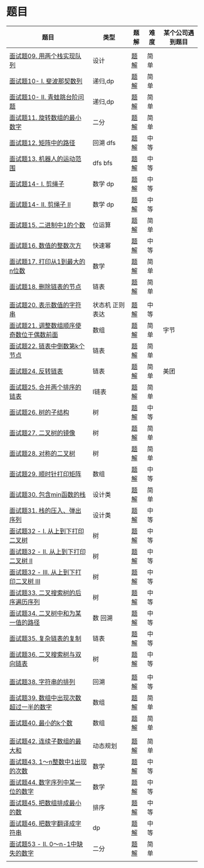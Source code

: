 # 题目

| 题目                                                         | 类型            | 题解                         | 难度 | 某个公司遇到题目 |
| ------------------------------------------------------------ | --------------- | ---------------------------- | ---- | ---------------- |
|                                                              |                 |                              |      |                  |
| [面试题09. 用两个栈实现队列](https://leetcode-cn.com/problems/yong-liang-ge-zhan-shi-xian-dui-lie-lcof/) | 设计            | [题解](./剑指offer/09.md)    | 简单 |                  |
| [面试题10- I. 斐波那契数列](https://leetcode-cn.com/problems/fei-bo-na-qi-shu-lie-lcof/) | 递归,dp         | [题解](./剑指offer/10(1).md) | 简单 |                  |
| [面试题10- II. 青蛙跳台阶问题](https://leetcode-cn.com/problems/qing-wa-tiao-tai-jie-wen-ti-lcof/) | 递归,dp         | [题解](./剑指offer/10(2).md) | 简单 |                  |
| [面试题11. 旋转数组的最小数字](https://leetcode-cn.com/problems/xuan-zhuan-shu-zu-de-zui-xiao-shu-zi-lcof/) | 二分            | [题解](./剑指offer/11.md)    | 简单 |                  |
| [面试题12. 矩阵中的路径](https://leetcode-cn.com/problems/ju-zhen-zhong-de-lu-jing-lcof/) | 回溯 dfs        | [题解](./剑指offer/12.md)    | 中等 |                  |
| [面试题13. 机器人的运动范围](https://leetcode-cn.com/problems/ji-qi-ren-de-yun-dong-fan-wei-lcof/) | dfs bfs         | [题解](./剑指offer/13.md)    | 中等 |                  |
| [面试题14- I. 剪绳子](https://leetcode-cn.com/problems/jian-sheng-zi-lcof/) | 数学 dp         | [题解](./剑指offer/14(1).md) | 中等 |                  |
| [面试题14- II. 剪绳子 II](https://leetcode-cn.com/problems/jian-sheng-zi-ii-lcof/) | 数学 dp         | [题解](./剑指offer/14(2).md) | 中等 |                  |
| [面试题15. 二进制中1的个数](https://leetcode-cn.com/problems/er-jin-zhi-zhong-1de-ge-shu-lcof/) | 位运算          | [题解](./剑指offer/15.md)    | 简单 |                  |
| [面试题16. 数值的整数次方](https://leetcode-cn.com/problems/shu-zhi-de-zheng-shu-ci-fang-lcof/) | 快速幂          | [题解](./剑指offer/16.md)    | 中等 |                  |
| [面试题17. 打印从1到最大的n位数](https://leetcode-cn.com/problems/da-yin-cong-1dao-zui-da-de-nwei-shu-lcof/) | 数学            | [题解](./剑指offer/17.md)    | 简单 |                  |
| [面试题18. 删除链表的节点](https://leetcode-cn.com/problems/shan-chu-lian-biao-de-jie-dian-lcof/) | 链表            | [题解](./剑指offer/18.md)    | 简单 |                  |
|                                                              |                 |                              |      |                  |
| [面试题20. 表示数值的字符串](https://leetcode-cn.com/problems/biao-shi-shu-zhi-de-zi-fu-chuan-lcof/) | 状态机 正则表达 | [题解](./剑指offer/20.md)    | 中等 |                  |
| [面试题21. 调整数组顺序使奇数位于偶数前面](https://leetcode-cn.com/problems/diao-zheng-shu-zu-shun-xu-shi-qi-shu-wei-yu-ou-shu-qian-mian-lcof/) | 数组            | [题解](./剑指offer/21.md)    | 简单 | 字节             |
| [面试题22. 链表中倒数第k个节点](https://leetcode-cn.com/problems/lian-biao-zhong-dao-shu-di-kge-jie-dian-lcof/) | 链表            | [题解](./剑指offer/22.md)    | 简单 |                  |
| [面试题24. 反转链表](https://leetcode-cn.com/problems/fan-zhuan-lian-biao-lcof/) | 链表            | [题解](./剑指offer/24.md)    | 简单 | 美团             |
| [面试题25. 合并两个排序的链表](https://leetcode-cn.com/problems/he-bing-liang-ge-pai-xu-de-lian-biao-lcof/) | l链表           | [题解](./剑指offer/25.md)    | 简单 |                  |
| [面试题26. 树的子结构](https://leetcode-cn.com/problems/shu-de-zi-jie-gou-lcof/) | 树              | [题解](./剑指offer/26.md)    | 中等 |                  |
| [面试题27. 二叉树的镜像](https://leetcode-cn.com/problems/er-cha-shu-de-jing-xiang-lcof/) | 树              | [题解](./剑指offer/27.md)    | 简单 |                  |
| [面试题28. 对称的二叉树](https://leetcode-cn.com/problems/dui-cheng-de-er-cha-shu-lcof/) | 树              | [题解](./剑指offer/28.md)    | 简单 |                  |
| [面试题29. 顺时针打印矩阵](https://leetcode-cn.com/problems/shun-shi-zhen-da-yin-ju-zhen-lcof/) | 数组            | [题解](./剑指offer/29.md)    | 中等 |                  |
| [面试题30. 包含min函数的栈](https://leetcode-cn.com/problems/bao-han-minhan-shu-de-zhan-lcof/) | 设计类          | [题解](./剑指offer/30.md)    | 简单 |                  |
| [面试题31. 栈的压入、弹出序列](https://leetcode-cn.com/problems/zhan-de-ya-ru-dan-chu-xu-lie-lcof/) | 设计类          | [题解](./剑指offer/31.md)    | 中等 |                  |
| [面试题32 - I. 从上到下打印二叉树](https://leetcode-cn.com/problems/cong-shang-dao-xia-da-yin-er-cha-shu-lcof/) | 树              | [题解](./剑指offer/32.md)    | 中等 |                  |
| [面试题32 - II. 从上到下打印二叉树 II](https://leetcode-cn.com/problems/cong-shang-dao-xia-da-yin-er-cha-shu-ii-lcof/) | 树              | [题解](./剑指offer/32(2).md) | 中等 |                  |
| [面试题32 - III. 从上到下打印二叉树 III](https://leetcode-cn.com/problems/cong-shang-dao-xia-da-yin-er-cha-shu-iii-lcof/) | 树              | [题解](./剑指offer/32(3).md) | 中等 |                  |
| [面试题33. 二叉搜索树的后序遍历序列](https://leetcode-cn.com/problems/er-cha-sou-suo-shu-de-hou-xu-bian-li-xu-lie-lcof/) | 树              | [题解](./剑指offer/33.md)    | 中等 |                  |
| [面试题34. 二叉树中和为某一值的路径](https://leetcode-cn.com/problems/er-cha-shu-zhong-he-wei-mou-yi-zhi-de-lu-jing-lcof/) | 数 回溯         | [题解](./剑指offer/34.md)    | 中等 |                  |
| [面试题35. 复杂链表的复制](https://leetcode-cn.com/problems/fu-za-lian-biao-de-fu-zhi-lcof/) | 链表            | [题解](./剑指offer/35.md)    | 中等 |                  |
| [面试题36. 二叉搜索树与双向链表](https://leetcode-cn.com/problems/er-cha-sou-suo-shu-yu-shuang-xiang-lian-biao-lcof/) | 树              | [题解](./剑指offer/36.md)    | 中等 |                  |
|                                                              |                 |                              |      |                  |
| [面试题38. 字符串的排列](https://leetcode-cn.com/problems/zi-fu-chuan-de-pai-lie-lcof/) | 回溯            | [题解](./剑指offer/38.md)    | 中等 |                  |
| [面试题39. 数组中出现次数超过一半的数字](https://leetcode-cn.com/problems/shu-zu-zhong-chu-xian-ci-shu-chao-guo-yi-ban-de-shu-zi-lcof/) | 数组            | [题解](./剑指offer/39.md)    | 简单 |                  |
| [面试题40. 最小的k个数](https://leetcode-cn.com/problems/zui-xiao-de-kge-shu-lcof/) | 数组            | [题解](./剑指offer/40.md)    | 简单 |                  |
|                                                              |                 |                              |      |                  |
| [面试题42. 连续子数组的最大和](https://leetcode-cn.com/problems/lian-xu-zi-shu-zu-de-zui-da-he-lcof/) | 动态规划        | [题解](./剑指offer/42.md)    | 简单 |                  |
| [面试题43. 1～n整数中1出现的次数](https://leetcode-cn.com/problems/1nzheng-shu-zhong-1chu-xian-de-ci-shu-lcof/) | 数学            | [题解](./剑指offer/43.md)    | 中等 |                  |
| [面试题44. 数字序列中某一位的数字](https://leetcode-cn.com/problems/shu-zi-xu-lie-zhong-mou-yi-wei-de-shu-zi-lcof/) | 数学            | [题解](./剑指offer/44.md)    | 中等 |                  |
| [面试题45. 把数组排成最小的数](https://leetcode-cn.com/problems/ba-shu-zu-pai-cheng-zui-xiao-de-shu-lcof/) | 排序            | [题解](./剑指offer/45.md)    | 中等 |                  |
| [面试题46. 把数字翻译成字符串](https://leetcode-cn.com/problems/ba-shu-zi-fan-yi-cheng-zi-fu-chuan-lcof/) | dp              | [题解](./剑指offer/46.md)    | 中等 |                  |
| [面试题53 - II. 0～n-1中缺失的数字](https://leetcode-cn.com/problems/que-shi-de-shu-zi-lcof/) | 二分            | [题解](./剑指offer/53(2).md) | 简单 |                  |
|                                                              |                 |                              |      |                  |

